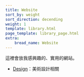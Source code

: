 ```yaml
---
title: Website
sort_by: weight
sort_direction: decending
weight: 1
template: library.html
page_template: library_page.html
extra: 
    bread_name: Website
---
```


這裡會放我感興趣的、實用的網站。

- [Design](/library/website/design)：美術設計相關